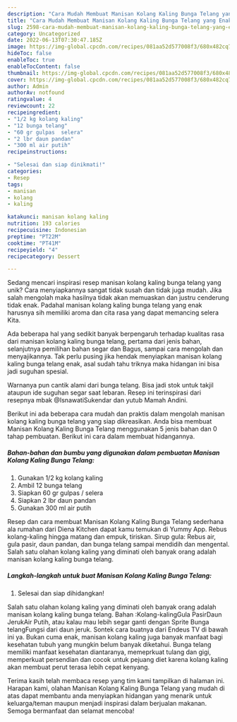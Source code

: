 ```yaml
---
description: "Cara Mudah Membuat Manisan Kolang Kaling Bunga Telang yang Enak"
title: "Cara Mudah Membuat Manisan Kolang Kaling Bunga Telang yang Enak"
slug: 2598-cara-mudah-membuat-manisan-kolang-kaling-bunga-telang-yang-enak
category: Uncategorized
date: 2022-06-13T07:30:47.185Z
image: https://img-global.cpcdn.com/recipes/081aa52d577008f3/680x482cq70/manisan-kolang-kaling-bunga-telang-foto-resep-utama.jpg
hideToc: false
enableToc: true
enableTocContent: false
thumbnail: https://img-global.cpcdn.com/recipes/081aa52d577008f3/680x482cq70/manisan-kolang-kaling-bunga-telang-foto-resep-utama.jpg
cover: https://img-global.cpcdn.com/recipes/081aa52d577008f3/680x482cq70/manisan-kolang-kaling-bunga-telang-foto-resep-utama.jpg
author: Admin
authorAv: notfound
ratingvalue: 4
reviewcount: 22
recipeingredient:
- "1/2 kg kolang kaling"
- "12 bunga telang"
- "60 gr gulpas  selera"
- "2 lbr daun pandan"
- "300 ml air putih"
recipeinstructions:

- "Selesai dan siap dinikmati!"
categories:
- Resep
tags:
- manisan
- kolang
- kaling

katakunci: manisan kolang kaling 
nutrition: 193 calories
recipecuisine: Indonesian
preptime: "PT22M"
cooktime: "PT41M"
recipeyield: "4"
recipecategory: Dessert

---
```





Sedang mencari inspirasi resep manisan kolang kaling bunga telang yang unik? Cara menyiapkannya sangat tidak susah dan tidak juga mudah. Jika salah mengolah maka hasilnya tidak akan memuaskan dan justru cenderung tidak enak. Padahal manisan kolang kaling bunga telang yang enak harusnya sih memiliki aroma dan cita rasa yang dapat memancing selera Kita.





Ada beberapa hal yang sedikit banyak berpengaruh terhadap kualitas rasa dari manisan kolang kaling bunga telang, pertama dari jenis bahan, selanjutnya pemilihan bahan segar dan Bagus, sampai cara mengolah dan menyajikannya. Tak perlu pusing jika hendak menyiapkan manisan kolang kaling bunga telang enak,      asal sudah tahu triknya maka hidangan ini bisa jadi suguhan spesial.














Warnanya pun cantik alami dari bunga telang. Bisa jadi stok untuk takjil ataupun ide suguhan segar saat lebaran. Resep ini terinspirasi dari resepnya mbak @IsnawatiSukendar dan yutub Mamah Andini.






Berikut ini ada beberapa cara mudah dan praktis dalam mengolah manisan kolang kaling bunga telang yang siap dikreasikan. Anda bisa membuat Manisan Kolang Kaling Bunga Telang menggunakan 5 jenis bahan dan 0 tahap pembuatan. Berikut ini cara dalam membuat hidangannya.

<!--inarticleads1-->

##### Bahan-bahan dan bumbu yang digunakan dalam pembuatan Manisan Kolang Kaling Bunga Telang:

1. Gunakan 1/2 kg kolang kaling
1. Ambil 12 bunga telang
1. Siapkan 60 gr gulpas / selera
1. Siapkan 2 lbr daun pandan
1. Gunakan 300 ml air putih


Resep dan cara membuat Manisan Kolang Kaling Bunga Telang sederhana ala rumahan dari Diena Kitchen dapat kamu temukan di Yummy App. Rebus kolang-kaling hingga matang dan empuk, tiriskan. Sirup gula: Rebus air, gula pasir, daun pandan, dan bunga telang sampai mendidih dan mengental. Salah satu olahan kolang kaling yang diminati oleh banyak orang adalah manisan kolang kaling bunga telang. 

<!--inarticleads2-->

##### Langkah-langkah untuk buat Manisan Kolang Kaling Bunga Telang:


1. Selesai dan siap dihidangkan!

Salah satu olahan kolang kaling yang diminati oleh banyak orang adalah manisan kolang kaling bunga telang. Bahan :Kolang-kalingGula PasirDaun JerukAir Putih, atau kalau mau lebih segar ganti dengan Sprite Bunga telangFungsi dari daun jeruk. Sontek cara buatnya dari Endeus TV di bawah ini ya. Bukan cuma enak, manisan kolang kaling juga banyak manfaat bagi kesehatan tubuh yang mungkin belum banyak diketahui. Bunga telang memiliki manfaat kesehatan diantaranya, memeprkuat tulang dan gigi, memperkuat persendian dan cocok untuk pejuang diet karena kolang kaling akan membuat perut terasa lebih cepat kenyang. 

Terima kasih telah membaca resep yang tim kami tampilkan di halaman ini. Harapan kami, olahan Manisan Kolang Kaling Bunga Telang yang mudah di atas dapat membantu anda menyiapkan hidangan yang menarik untuk keluarga/teman maupun menjadi inspirasi dalam berjualan makanan. Semoga bermanfaat dan selamat mencoba!
